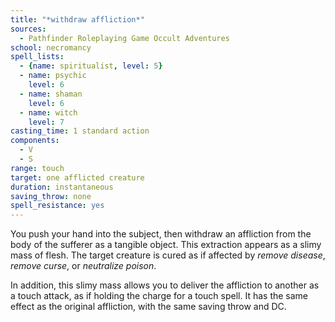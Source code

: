 ```yaml
---
title: "*withdraw affliction*"
sources:
  - Pathfinder Roleplaying Game Occult Adventures
school: necromancy
spell_lists:
  - {name: spiritualist, level: 5}
  - name: psychic
    level: 6
  - name: shaman
    level: 6
  - name: witch
    level: 7
casting_time: 1 standard action
components:
  - V
  - S
range: touch
target: one afflicted creature
duration: instantaneous
saving_throw: none
spell_resistance: yes
---
```


You push your hand into the subject, then withdraw an affliction from the body of the sufferer as a tangible object. This extraction appears as a slimy mass of flesh. The target creature is cured as if affected by *remove disease*, *remove curse*, or *neutralize poison*.

In addition, this slimy mass allows you to deliver the affliction to another as a touch attack, as if holding the charge for a touch spell. It has the same effect as the original affliction, with the same saving throw and DC.
